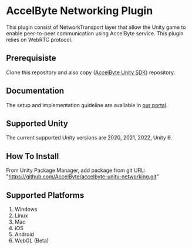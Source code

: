 # AccelByte Networking Plugin #
This plugin consist of NetworkTransport layer that allow the Unity game to enable peer-to-peer communication using AccelByte service.
This plugin relies on WebRTC protocol.

## Prerequisiste
Clone this repository and also copy ([AccelByte Unity SDK](https://github.com/AccelByte/accelbyte-unity-sdk)) repository.

## Documentation ##
The setup and implementation guideline are available in [our portal](https://docs.accelbyte.io/gaming-services/tutorials/byte-wars/unity/learning-paths/multiplayer/unity-path-quick-match-p2p/).

## Supported Unity ##
The current supported Unity versions are 2020, 2021, 2022, Unity 6.

## How To Install ##
From Unity Package Manager, add package from git URL: "https://github.com/AccelByte/accelbyte-unity-networking.git"

## Supported Platforms ##
1. Windows
1. Linux
1. Mac
1. iOS
1. Android
1. WebGL (Beta)
